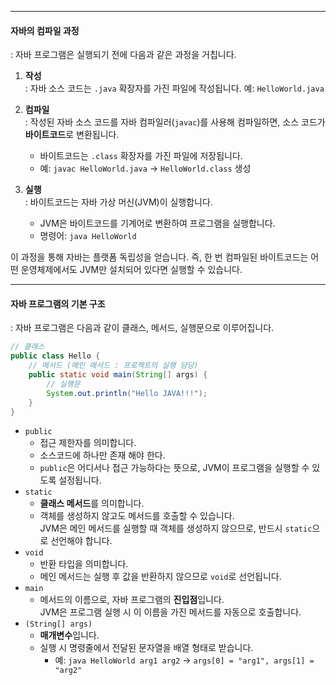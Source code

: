 
---
#### 자바의 컴파일 과정
: 자바 프로그램은 실행되기 전에 다음과 같은 과정을 거칩니다.

1. **작성**  
	: 자바 소스 코드는 `.java` 확장자를 가진 파일에 작성됩니다. 예: `HelloWorld.java`
    
2. **컴파일**  
    : 작성된 자바 소스 코드를 자바 컴파일러(`javac`)를 사용해 컴파일하면, 소스 코드가 **바이트코드**로 변환됩니다.
    - 바이트코드는 `.class` 확장자를 가진 파일에 저장됩니다.
    - 예: `javac HelloWorld.java` → `HelloWorld.class` 생성
3. **실행**  
    : 바이트코드는 자바 가상 머신(JVM)이 실행합니다.
    - JVM은 바이트코드를 기계어로 변환하여 프로그램을 실행합니다.
    - 명령어: `java HelloWorld`

이 과정을 통해 자바는 플랫폼 독립성을 얻습니다. 즉, 한 번 컴파일된 바이트코드는 어떤 운영체제에서도 JVM만 설치되어 있다면 실행할 수 있습니다.

---
#### 자바 프로그램의 기본 구조
: 자바 프로그램은 다음과 같이 클래스, 메서드, 실행문으로 이루어집니다.
```java
// 클래스
public class Hello {
	// 메서드 (메인 메서드 : 프로젝트의 실행 담당)
	public static void main(String[] args) {
		// 실행문 
		System.out.println("Hello JAVA!!!");
	}
}
```
- `public`
	- 접근 제한자를 의미합니다.
	- 소스코드에 하나만 존재 해야 한다.
	- `public`은 어디서나 접근 가능하다는 뜻으로, JVM이 프로그램을 실행할 수 있도록 설정됩니다.
- `static`
	- **클래스 메서드**를 의미합니다.
	- 객체를 생성하지 않고도 메서드를 호출할 수 있습니다.  
	    JVM은 메인 메서드를 실행할 때 객체를 생성하지 않으므로, 반드시 `static`으로 선언해야 합니다.
- `void`
	- 반환 타입을 의미합니다.
	- 메인 메서드는 실행 후 값을 반환하지 않으므로 `void`로 선언됩니다.
- `main`
	- 메서드의 이름으로, 자바 프로그램의 **진입점**입니다.  
	    JVM은 프로그램 실행 시 이 이름을 가진 메서드를 자동으로 호출합니다.
- `(String[] args)`
	- **매개변수**입니다.
	- 실행 시 명령줄에서 전달된 문자열을 배열 형태로 받습니다.
	    - 예: `java HelloWorld arg1 arg2` → `args[0] = "arg1", args[1] = "arg2"`